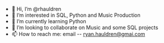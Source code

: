 - 👋 Hi, I’m @rhauldren
- 👀 I’m interested in SQL, Python and Music Production
- 🌱 I’m currently learning Python
- 💞️ I’m looking to collaborate on Music and some SQL projects
- 📫 How to reach me: email -- ryan.hauldren@gmai.com

<!---
rhauldren/rhauldren is a ✨ special ✨ repository because its `README.md` (this file) appears on your GitHub profile.
You can click the Preview link to take a look at your changes.
--->
